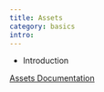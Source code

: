 ```yaml
---
title: Assets
category: basics
intro: 
---
```


- Introduction

[Assets Documentation](/docs/core/assets)
